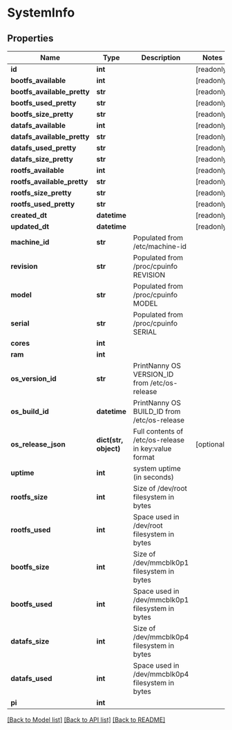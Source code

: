 # SystemInfo


## Properties
Name | Type | Description | Notes
------------ | ------------- | ------------- | -------------
**id** | **int** |  | [readonly] 
**bootfs_available** | **int** |  | [readonly] 
**bootfs_available_pretty** | **str** |  | [readonly] 
**bootfs_used_pretty** | **str** |  | [readonly] 
**bootfs_size_pretty** | **str** |  | [readonly] 
**datafs_available** | **int** |  | [readonly] 
**datafs_available_pretty** | **str** |  | [readonly] 
**datafs_used_pretty** | **str** |  | [readonly] 
**datafs_size_pretty** | **str** |  | [readonly] 
**rootfs_available** | **int** |  | [readonly] 
**rootfs_available_pretty** | **str** |  | [readonly] 
**rootfs_size_pretty** | **str** |  | [readonly] 
**rootfs_used_pretty** | **str** |  | [readonly] 
**created_dt** | **datetime** |  | [readonly] 
**updated_dt** | **datetime** |  | [readonly] 
**machine_id** | **str** | Populated from /etc/machine-id | 
**revision** | **str** | Populated from /proc/cpuinfo REVISION | 
**model** | **str** | Populated from /proc/cpuinfo MODEL | 
**serial** | **str** | Populated from /proc/cpuinfo SERIAL | 
**cores** | **int** |  | 
**ram** | **int** |  | 
**os_version_id** | **str** | PrintNanny OS VERSION_ID from /etc/os-release | 
**os_build_id** | **datetime** | PrintNanny OS BUILD_ID from /etc/os-release | 
**os_release_json** | **dict(str, object)** | Full contents of /etc/os-release in key:value format | [optional] 
**uptime** | **int** | system uptime (in seconds) | 
**rootfs_size** | **int** | Size of /dev/root filesystem in bytes | 
**rootfs_used** | **int** | Space used in /dev/root filesystem in bytes | 
**bootfs_size** | **int** | Size of /dev/mmcblk0p1 filesystem in bytes | 
**bootfs_used** | **int** | Space used in /dev/mmcblk0p1 filesystem in bytes | 
**datafs_size** | **int** | Size of /dev/mmcblk0p4 filesystem in bytes | 
**datafs_used** | **int** | Space used in /dev/mmcblk0p4 filesystem in bytes | 
**pi** | **int** |  | 

[[Back to Model list]](../README.md#documentation-for-models) [[Back to API list]](../README.md#documentation-for-api-endpoints) [[Back to README]](../README.md)


